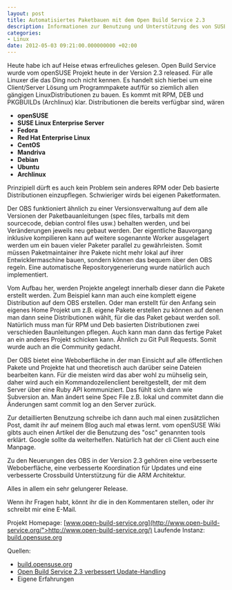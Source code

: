 ```yaml
---
layout: post
title: Automatisiertes Paketbauen mit dem Open Build Service 2.3
description: Informationen zur Benutzung und Unterstützung des von SUSE entwickelten Open Build Services
categories:
- Linux
date: 2012-05-03 09:21:00.000000000 +02:00
---
```

Heute habe ich auf Heise etwas erfreuliches gelesen. Open Build Service wurde vom openSUSE Projekt heute in der Version 2.3 released. Für alle Linuxer die das Ding noch nicht kennen. Es handelt sich hierbei um eine Client/Server Lösung um Programmpakete auf/für so ziemlich allen gängigen LinuxDistributionen zu bauen. Es kommt mit RPM, DEB und PKGBUILDs (Archlinux) klar. Distributionen die bereits verfügbar sind, wären

* **openSUSE**
* **SUSE Linux Enterprise Server**
* **Fedora**
* **Red Hat Enterprise Linux**
* **CentOS**
* **Mandriva**
* **Debian**
* **Ubuntu**
* **Archlinux**

Prinzipiell dürft es auch kein Problem sein anderes RPM oder Deb basierte Distributionen einzupflegen. Schwieriger wirds bei eigenen Paketformaten.

Der OBS funktioniert ähnlich zu einer Versionsverwaltung auf dem alle Versionen der Paketbauanleitungen (spec files, tarballs mit dem sourcecode, debian control files usw.) behalten werden, und bei Veränderungen jeweils neu gebaut werden. Der eigentliche Bauvorgang inklusive kompilieren kann auf weitere sogenannte Worker ausgelagert werden um ein bauen vieler Paketer parallel zu gewährleisten. Somit müssen Paketmaintainer ihre Pakete nicht mehr lokal auf ihrer Entwicklermaschine bauen, sondern können das bequem über den OBS regeln. Eine automatische Repositorygenerierung wurde natürlich auch implementiert.

Vom Aufbau her, werden Projekte angelegt innerhalb dieser dann die Pakete erstellt werden. Zum Beispiel kann man auch eine komplett eigene Distribution auf dem OBS erstellen. Oder man erstellt für den Anfang sein eigenes Home Projekt um z.B. eigene Pakete erstellen zu können auf denen man dann seine Distributionen wählt, für die das Paket gebaut werden soll. Natürlich muss man für RPM und Deb basierten Distributionen zwei verschieden Baunleitungen pflegen. Auch kann man dann das fertige Paket an ein anderes Projekt schicken kann. Ähnlich zu Git Pull Requests. Somit wurde auch an die  Community gedacht.

Der OBS bietet eine Weboberfläche in der man Einsicht auf alle öffentlichen Pakete und Projekte hat und theoretisch auch darüber seine Dateien bearbeiten kann. Für die meisten wird das aber wohl zu mühselig sein, daher wird auch ein Kommandozeilenclient bereitgestellt, der mit dem Server über eine Ruby API kommuniziert. Das fühlt sich dann wie Subversion an. Man ändert seine Spec File z.B. lokal und commitet dann die Änderungen samt commit log an den Server zurück.

Zur detaillierten Benutzung schreibe ich dann auch mal einen zusätzlichen Post, damit ihr auf meinem Blog auch mal etwas lernt. vom openSUSE Wiki gibts auch einen Artikel der die Benutzung des "osc" genannten tools erklärt. Google sollte da weiterhelfen. Natürlich hat der cli Client auch eine Manpage.

Zu den Neuerungen des OBS in der Version 2.3 gehören eine verbesserte Weboberfläche, eine verbesserte Koordination für Updates und eine verbesserte Crossbuild Unterstützung für die ARM Architektur.

Alles in allem ein sehr gelungerer Release.

Wenn ihr Fragen habt, könnt ihr die in den Kommentaren stellen, oder ihr schreibt mir eine E-Mail.

Projekt Homepage:
[www.open-build-service.org](http://www.open-build-service.org/">http://www.open-build-service.org/)
Laufende Instanz:
[build.opensuse.org](https://build.opensuse.org/)

Quellen:

* [build.opensuse.org](https://build.opensuse.org/)
* [Open Build Service 2.3 verbessert Update-Handling](http://www.heise.de/open/meldung/Open-Build-Service-2-3-verbessert-Update-Handling-1566188.html)
* Eigene Erfahrungen
